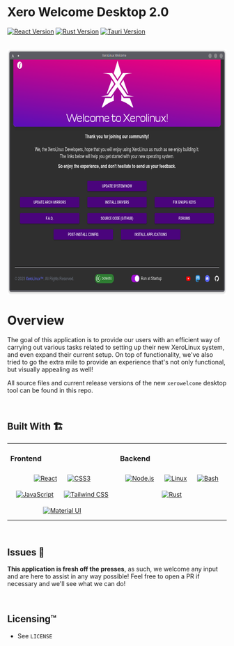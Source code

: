 # Xero Welcome Desktop 2.0
[![React Version](https://img.shields.io/badge/react-v18.2.0-informational)](https://reactjs.org/docs/getting-started.html)
[![Rust Version](https://img.shields.io/badge/rust-v1.68.0-orange)](https://www.rust-lang.org)
[![Tauri Version](https://img.shields.io/badge/tauri_cli-v1.2.2-yellow)](https://www.tauri.dev)

<br>

<div align="center">
<img src="screenshots/welcome.png" width="860" height="565" alignment='center'>
</div> 

# Overview
The goal of this application is to provide our users with an efficient way of carrying out various tasks related to setting up their new XeroLinux system, and even expand their current setup. On top of functionality, we've also tried to go the extra mile to provide an experience that's not only functional, but visually appealing as well!

All source files and current release versions of the new `xerowelcome` desktop tool can be found in this repo.

<br>

## **Built With** 🏗
<table><tr><td valign="top" width="33%">

### **Frontend**  
<div align="center">  
<a href="https://reactjs.org/" target="_blank"><img style="margin: 10px" src="https://profilinator.rishav.dev/skills-assets/react-original-wordmark.svg" alt="React" height="50" /></a>  
<a href="https://www.w3schools.com/css/" target="_blank"><img style="margin: 10px" src="https://profilinator.rishav.dev/skills-assets/css3-original-wordmark.svg" alt="CSS3" height="50" /></a>  
<a href="https://www.javascript.com/" target="_blank"><img style="margin: 10px" src="https://profilinator.rishav.dev/skills-assets/javascript-original.svg" alt="JavaScript" height="50" /></a>  
<a href="https://www.tailwindcss.com/" target="_blank"><img style="margin: 10px" src="https://profilinator.rishav.dev/skills-assets/tailwindcss.svg" alt="Tailwind CSS" height="50" /></a>  
<a href="https://mui.com/" target="_blank"><img style="margin: 10px" src="https://profilinator.rishav.dev/skills-assets/mui.png" alt="Material UI" height="50" /></a>  
</div>

</td><td valign="top" width="33%">

### **Backend**  
<div align="center">  
<a href="https://nodejs.org/" target="_blank"><img style="margin: 10px" src="https://profilinator.rishav.dev/skills-assets/nodejs-original-wordmark.svg" alt="Node.js" height="50" /></a>  
<a href="https://www.linux.org/" target="_blank"><img style="margin: 10px" src="https://profilinator.rishav.dev/skills-assets/linux-original.svg" alt="Linux" height="50" /></a>  
<a href="https://www.gnu.org/software/bash/" target="_blank"><img style="margin: 10px" src="https://profilinator.rishav.dev/skills-assets/gnu_bash-icon.svg" alt="Bash" height="50" /></a>  
<a href="https://www.rust-lang.org/" target="_blank"><img style="margin: 10px" src="https://profilinator.rishav.dev/skills-assets/rust-plain.svg" alt="Rust" height="50" /></a>  
</div>

</td></table>  

<br>

## **Issues** 💬

**This application is fresh off the presses**, as such, we welcome any input and are here to assist in any way possible! Feel free to open a PR if necessary and we'll see what we can do!

<br>

## **Licensing™️**

- See `LICENSE`

